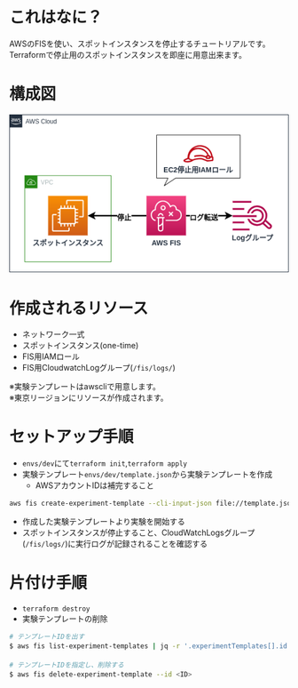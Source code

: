 # これはなに？
AWSのFISを使い、スポットインスタンスを停止するチュートリアルです。  
Terraformで停止用のスポットインスタンスを即座に用意出来ます。

# 構成図
![](./pictures/FIS-Terminate-SpotInstance.drawio.png)

# 作成されるリソース
- ネットワーク一式
- スポットインスタンス(one-time)
- FIS用IAMロール
- FIS用CloudwatchLogグループ(`/fis/logs/`)

※実験テンプレートはawscliで用意します。  
※東京リージョンにリソースが作成されます。

# セットアップ手順
- `envs/dev`にて`terraform init`,`terraform apply`
- 実験テンプレート`envs/dev/template.json`から実験テンプレートを作成
  - AWSアカウントIDは補完すること

```bash
aws fis create-experiment-template --cli-input-json file://template.json
```

- 作成した実験テンプレートより実験を開始する
- スポットインスタンスが停止すること、CloudWatchLogsグループ(`/fis/logs/`)に実行ログが記録されることを確認する

# 片付け手順
- `terraform destroy`
- 実験テンプレートの削除

```bash
# テンプレートIDを出す
$ aws fis list-experiment-templates | jq -r '.experimentTemplates[].id'

# テンプレートIDを指定し、削除する
$ aws fis delete-experiment-template --id <ID>
```
